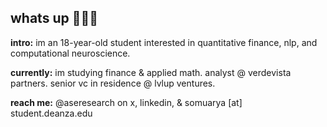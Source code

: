 ## whats up 🙋🏽‍♂️

**intro:** im an 18-year-old student interested in quantitative finance, nlp, and computational neuroscience.

**currently:** im studying finance & applied math. analyst @ verdevista partners. senior vc in residence @ lvlup ventures. 

**reach me:** @aseresearch on x, linkedin, & somuarya [at] student.deanza.edu
